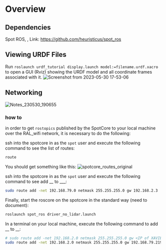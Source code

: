 Overview
========

Dependencies
------------
Spot ROS, <Description>, Link: https://github.com/heuristicus/spot_ros

## Viewing URDF Files
  
  Run `roslaunch urdf_tutorial display.launch model:=filename.urdf.xacro` to open a GUI (Rviz) showing the URDF model and all coordinate frames associated with it.
![Screenshot from 2023-05-30 17-53-06](https://github.com/SPOT-UMD/.github/assets/27888732/a266352e-36d1-448e-b6bd-702525050b30)

  
## Networking 
  
  
  ![Notes_230530_190655](https://github.com/SPOT-UMD/.github/assets/19653313/e3319560-2b42-4ae1-a440-1895a373f48a)
  
  ### how to
  in order to get ```rostopics``` published by the SpotCore to your local machine over the RAL_wifi network, it is necessary to do the following:

  
  ssh into the spotcore in as the ```spot``` user and execute the following command to see the list of routes:
  ```bash
  route 
  ```
  You should get something like this:
  ![spotcore_routes_original](https://github.com/SPOT-UMD/.github/assets/19653313/d1981cd1-f1d8-435d-a4ee-7184b18547ee)
  
  ssh into the spotcore in as the ```spot``` user and execute the following command to see add __ to ___:
  ```bash
  sudo route add -net 192.168.79.0 netmask 255.255.255.0 gw 192.168.2.3
  ```
  
  Finally, start the roscore on the spotcore in the standard way (need to document):
  ```bash
  roslaunch spot_ros driver_no_lidar.launch
  ```
  
  In a terminal on your local machine, execute the following command to add __ to __:
  ```bash
  # sudo route add -net 192.168.2.0 netmask 255.255.255.0 gw <IP of XAVIER on RAL_wifi>
  sudo route add -net 192.168.2.0 netmask 255.255.255.0 gw 192.168.79.219
  ```
  

  
